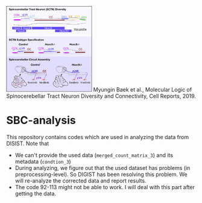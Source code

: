<img src="/imgs/SBC.jpg" width="45%" height="45%">
Myungin Baek et al., Molecular Logic of Spinocerebellar Tract Neuron Diversity and Connectivity, Cell Reports, 2019.

# SBC-analysis
This repository contains codes which are used in analyzing the data from DISIST. Note that 
* We can't provide the used data (`merged_count_matrix_3`) and its metadata (`condtion_3`)
* During analyzing, we figure out that the used dataset has problems (in preprocessing-level). So DIGIST has been resolving this problem. We will re-analyze the corrected data and report results.
* The code 92-113 might not be able to work. I will deal with this part after getting the data.
